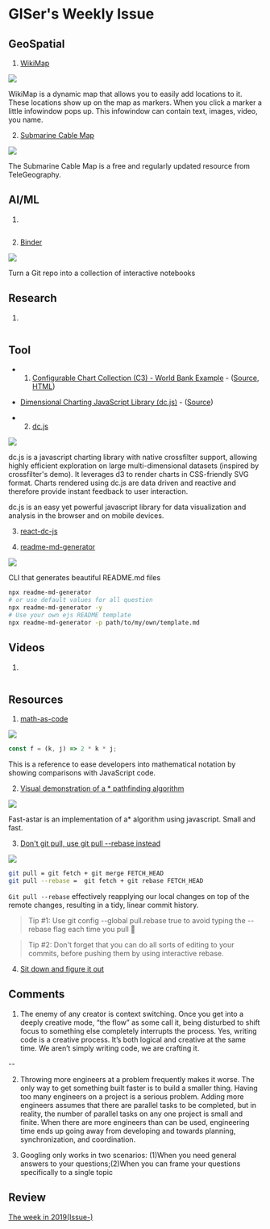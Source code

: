 # GISer's Weekly Issue

## GeoSpatial

1. [WikiMap](https://wikimap.wiki/?base=map&lat=0.0000&lon=-0.0000&showAll=true&wiki=enwiki&zoom=3)

![](https://www.google.com/url?sa=i&url=https%3A%2F%2Fwikimap.wiki%2F&psig=AOvVaw05RL3UXYZioNzMKyvP6snF&ust=1604379320060000&source=images&cd=vfe&ved=0CAIQjRxqFwoTCMiu---I4-wCFQAAAAAdAAAAABAO)

WikiMap is a dynamic map that allows you to easily add locations to it. These locations show up on the map as markers. When you click a marker a little infowindow pops up. This infowindow can contain text, images, video, you name.

2. [Submarine Cable Map](https://www.submarinecablemap.com/)

![](https://miro.medium.com/max/4084/1*13kqFSriWoCDwK30CFHKSQ.png)

The Submarine Cable Map is a free and regularly updated resource from TeleGeography.

## AI/ML

1. []()

![]()

2. [Binder](https://mybinder.org/)

![](https://miro.medium.com/max/700/1*lWcoBaRvNzXxzGPqV_3vew.png)

Turn a Git repo into a collection of interactive notebooks

## Research

1. []()

![]()

## Tool

- 1. [Configurable Chart Collection (C3) - World Bank Example](http://drarmstr.github.io/chartcollection/examples/#worldbank) - ([Source](http://drarmstr.github.io/chartcollection/examples/#worldbank/source), [HTML](http://drarmstr.github.io/chartcollection/examples/#worldbank/html))
- [Dimensional Charting JavaScript Library (dc.js)](https://dc-js.github.io/dc.js/) - ([Source](https://dc-js.github.io/dc.js/docs/stock.html))

- 2. [dc.js](https://dc-js.github.io/dc.js/)

![](https://github.com/dc-js/react-dc-js/raw/master/preview.gif)

dc.js is a javascript charting library with native crossfilter support, allowing highly efficient exploration on large multi-dimensional datasets (inspired by crossfilter's demo). It leverages d3 to render charts in CSS-friendly SVG format. Charts rendered using dc.js are data driven and reactive and therefore provide instant feedback to user interaction.

dc.js is an easy yet powerful javascript library for data visualization and analysis in the browser and on mobile devices.

3. [react-dc-js](https://github.com/dc-js/react-dc-js)

4. [readme-md-generator](https://github.com/kefranabg/readme-md-generator)

![](https://user-images.githubusercontent.com/9840435/60266090-9cf9e180-98e7-11e9-9cac-3afeec349bbc.jpg)

CLI that generates beautiful README.md files

```sh
npx readme-md-generator
# or use default values for all question
npx readme-md-generator -y
# Use your own ejs README template
npx readme-md-generator -p path/to/my/own/template.md
```

## Videos

1. []()

![]()

## Resources

1. [math-as-code](https://github.com/Jam3/math-as-code)

![](https://camo.githubusercontent.com/bef1a3f9f31367a668d2acad38d6f8299b262fd0/687474703a2f2f6c617465782e636f6465636f67732e636f6d2f7376672e6c617465783f78253230253341253344253230326b6a)

```js
const f = (k, j) => 2 * k * j;
```

This is a reference to ease developers into mathematical notation by showing comparisons with JavaScript code.

2. [Visual demonstration of a \* pathfinding algorithm](https://sbfkcel.github.io/fast-astar/)

![](https://camo.githubusercontent.com/0dffef89d005e2f2e3b4c1c4f276c3946b0b581b6a70f2420b41946097f9e1c5/68747470733a2f2f7777772e77616e67626173652e636f6d2f626c6f67696d672f61737365742f3230313931312f6267323031393131313230312e6a7067)

Fast-astar is an implementation of a\* algorithm using javascript. Small and fast.

3. [Don't git pull, use git pull --rebase instead](https://blog.manos-liakos.dev/rebase-vs-pull/)

![](https://blog.manos-liakos.dev/static/39833f875652a1793abffbbc15973e33/74200/git-rebase.webp)

```sh
git pull = git fetch + git merge FETCH_HEAD
git pull --rebase =  git fetch + git rebase FETCH_HEAD
```

`Git pull --rebase` effectively reapplying our local changes on top of the remote changes, resulting in a tidy, linear commit history.

> Tip #1: Use git config --global pull.rebase true to avoid typing the --rebase flag each time you pull 🧐

> Tip #2: Don't forget that you can do all sorts of editing to your commits, before pushing them by using interactive rebase.

4. [Sit down and figure it out](https://zellwk.com/blog/figure-it-out/?ck_subscriber_id=170842630)

## Comments

1. The enemy of any creator is context switching. Once you get into a deeply creative mode, “the flow” as some call it, being disturbed to shift focus to something else completely interrupts the process. Yes, writing code is a creative process. It’s both logical and creative at the same time. We aren’t simply writing code, we are crafting it.

--[](https://humanwhocodes.com/blog/2012/06/12/the-care-and-feeding-of-software-engineers-or-why-engineers-are-grumpy/)

2. Throwing more engineers at a problem frequently makes it worse. The only way to get something built faster is to build a smaller thing. Having too many engineers on a project is a serious problem. Adding more engineers assumes that there are parallel tasks to be completed, but in reality, the number of parallel tasks on any one project is small and finite. When there are more engineers than can be used, engineering time ends up going away from developing and towards planning, synchronization, and coordination.

3. Googling only works in two scenarios: (1)When you need general answers to your questions;(2)When you can frame your questions specifically to a single topic

## Review

[The week in 2019(Issue-)](https://github.com/lkcozy/weekly/blob/master/docs/2019/issue-.md)
